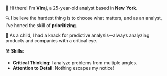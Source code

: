 👋 Hi there! I'm **Viraj**, a 25-year-old analyst based in **New York**. 

🔍 I believe the hardest thing is to choose what matters, and as an analyst, I've honed the skill of **prioritizing**.

🧠 As a child, I had a knack for predictive analysis—always analyzing products and companies with a critical eye. 

🛠️ **Skills**:
- **Critical Thinking**: I analyze problems from multiple angles.
- **Attention to Detail**: Nothing escapes my notice!
